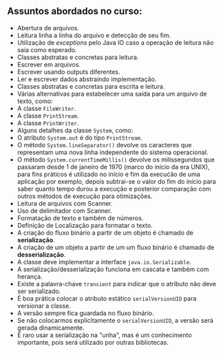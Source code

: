 ## Assuntos abordados no curso: 

- Abertura de arquivos.
- Leitura linha a linha do arquivo e detecção de seu fim.
- Utilização de *exceptions* pelo Java IO caso a operação de leitura não saia como esperado.
- Classes abstratas e concretas para leitura.
- Escrever em arquivos.
- Escrever usando outputs diferentes.
- Ler e escrever dados abstraindo implementação.
- Classes abstratas e concretas para escrita e leitura.
- Várias alternativas para estabelecer uma saída para um arquivo de texto, como:
 - A classe `FileWriter`.
 - A classe `PrintStream`.
 - A classe `PrintWriter`.
- Alguns detalhes da classe `System`, como:
 - O atributo `System.out` é do tipo `PrintStream`.
 - O método `System.lineSeparator()` devolve os caracteres que representam uma nova linha independente do sistema operacional.
 - O método `System.currentTimeMillis()` devolve os milissegundos que passaram desde 1 de janeiro de 1970 (marco do início da era UNIX), para fins práticos é utilizado no início e fim da execućão de uma aplicação por exemplo, depois subtrai-se o valor do fim do início para saber quanto tempo durou a execução e posterior comparação com outros métodos de execução para otimizações.
- Leitura de arquivos com Scanner.
- Uso de delimitador com Scanner.
- Formatação de texto e também de números.
- Definição de Localização para formatar o texto.
- A criação do fluxo binário a partir de um objeto é chamado de **serialização**.
- A criação de um objeto a partir de um um fluxo binário é chamado de **desserialização**.
- A classe deve implementar a interface `java.io.Serializable`.
- A serialização/desserialização funciona em cascata e também com herança.
- Existe a palavra-chave `transient` para indicar que o atributo não deve ser serializado.
- É boa prática colocar o atributo estático `serialVersionUID` para versionar a classe.
- A versão sempre fica guardada no fluxo binário.
- Se não colocarmos explicitamente o `serialVersionUID`, a versão será gerada dinamicamente.
- É raro usar a serialização na "unha", mas é um conhecimento importante, pois será utilizado por outras bibliotecas.


